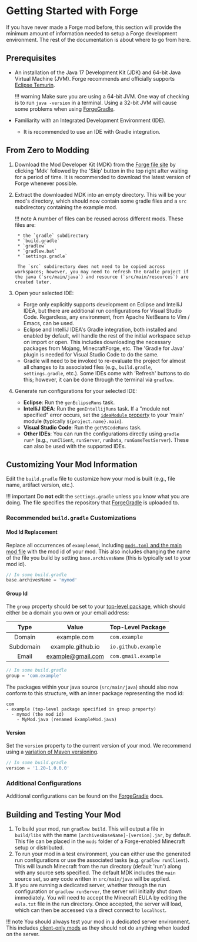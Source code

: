 Getting Started with Forge
==========================

If you have never made a Forge mod before, this section will provide the minimum amount of information needed to setup a Forge development environment. The rest of the documentation is about where to go from here.

Prerequisites
-------------

* An installation of the Java 17 Development Kit (JDK) and 64-bit Java Virtual Machine (JVM). Forge recommends and officially supports [Eclipse Temurin][jdk].

    !!! warning
        Make sure you are using a 64-bit JVM. One way of checking is to run `java -version` in a terminal. Using a 32-bit JVM will cause some problems when using [ForgeGradle].

* Familiarity with an Integrated Development Environment (IDE).
    * It is recommended to use an IDE with Gradle integration.

From Zero to Modding
--------------------

1. Download the Mod Developer Kit (MDK) from the [Forge file site][files] by clicking 'Mdk' followed by the 'Skip' button in the top right after waiting for a period of time. It is recommended to download the latest version of Forge whenever possible.
1. Extract the downloaded MDK into an empty directory. This will be your mod's directory, which should now contain some gradle files and a `src` subdirectory containing the example mod.

    !!! note
        A number of files can be reused across different mods. These files are:

        * the `gradle` subdirectory
        * `build.gradle`
        * `gradlew`
        * `gradlew.bat`
        * `settings.gradle`

        The `src` subdirectory does not need to be copied across workspaces; however, you may need to refresh the Gradle project if the java (`src/main/java`) and resource (`src/main/resources`) are created later.

1. Open your selected IDE:
    * Forge only explicitly supports development on Eclipse and IntelliJ IDEA, but there are additional run configurations for Visual Studio Code. Regardless, any environment, from Apache NetBeans to Vim / Emacs, can be used.
    * Eclipse and IntelliJ IDEA's Gradle integration, both installed and enabled by default, will handle the rest of the initial workspace setup on import or open. This includes downloading the necessary packages from Mojang, MinecraftForge, etc. The 'Gradle for Java' plugin is needed for Visual Studio Code to do the same.
    * Gradle will need to be invoked to re-evaluate the project for almost all changes to its associated files (e.g., `build.gradle`, `settings.gradle`, etc.). Some IDEs come with 'Refresh' buttons to do this; however, it can be done through the terminal via `gradlew`.
1. Generate run configurations for your selected IDE:
    * **Eclipse**: Run the `genEclipseRuns` task.
    * **IntelliJ IDEA**: Run the `genIntellijRuns` task. If a "module not specified" error occurs, set the [`ideaModule` property][config] to your 'main' module (typically `${project.name}.main`).
    * **Visual Studio Code**: Run the `getVSCodeRuns` task.
    * **Other IDEs**: You can run the configurations directly using `gradle run*` (e.g., `runClient`, `runServer`, `runData`, `runGameTestServer`). These can also be used with the supported IDEs.

Customizing Your Mod Information
--------------------------------

Edit the `build.gradle` file to customize how your mod is built (e.g., file name, artifact version, etc.).

!!! important
    Do **not** edit the `settings.gradle` unless you know what you are doing. The file specifies the repository that [ForgeGradle] is uploaded to.

### Recommended `build.gradle` Customizations

#### Mod Id Replacement

Replace all occurrences of `examplemod`, including [`mods.toml` and the main mod file][modfiles] with the mod id of your mod. This also includes changing the name of the file you build by setting `base.archivesName` (this is typically set to your mod id).

```gradle
// In some build.gradle
base.archivesName = 'mymod'
```

#### Group Id

The `group` property should be set to your [top-level package][packaging], which should either be a domain you own or your email address:

Type      | Value             | Top-Level Package
:---:     | :---:             | :---
Domain    | example.com       | `com.example`
Subdomain | example.github.io | `io.github.example`
Email     | example@gmail.com | `com.gmail.example`

```gradle
// In some build.gradle
group = 'com.example'
```

The packages within your java source (`src/main/java`) should also now conform to this structure, with an inner package representing the mod id:

```text
com
- example (top-level package specified in group property)
  - mymod (the mod id)
    - MyMod.java (renamed ExampleMod.java)
```

#### Version

Set the `version` property to the current version of your mod. We recommend using a [variation of Maven versioning][mvnver].

```gradle
// In some build.gradle
version = '1.20-1.0.0.0'
```

### Additional Configurations

Additional configurations can be found on the [ForgeGradle] docs.

Building and Testing Your Mod
-----------------------------

1. To build your mod, run `gradlew build`. This will output a file in `build/libs` with the name `[archivesBaseName]-[version].jar`, by default. This file can be placed in the `mods` folder of a Forge-enabled Minecraft setup or distributed.
1. To run your mod in a test environment, you can either use the generated run configurations or use the associated tasks (e.g. `gradlew runClient`). This will launch Minecraft from the run directory (default 'run') along with any source sets specified. The default MDK includes the `main` source set, so any code written in `src/main/java` will be applied.
1. If you are running a dedicated server, whether through the run configuration or `gradlew runServer`, the server will initially shut down immediately. You will need to accept the Minecraft EULA by editing the `eula.txt` file in the run directory. Once accepted, the server will load, which can then be accessed via a direct connect to `localhost`.

!!! note
    You should always test your mod in a dedicated server environment. This includes [client-only mods][client] as they should not do anything when loaded on the server.

[jdk]: https://adoptium.net/temurin/releases?version=17 "Eclipse Temurin 17 Prebuilt Binaries"
[ForgeGradle]: https://docs.minecraftforge.net/en/fg-6.x

[files]: https://files.minecraftforge.net "Forge Files distribution site"
[config]: https://docs.minecraftforge.net/en/fg-6.x/configuration/runs/

[modfiles]: ./modfiles.md
[packaging]: ./structuring.md#packaging
[mvnver]: ./versioning.md
[client]: ../concepts/sides.md#writing-one-sided-mods
